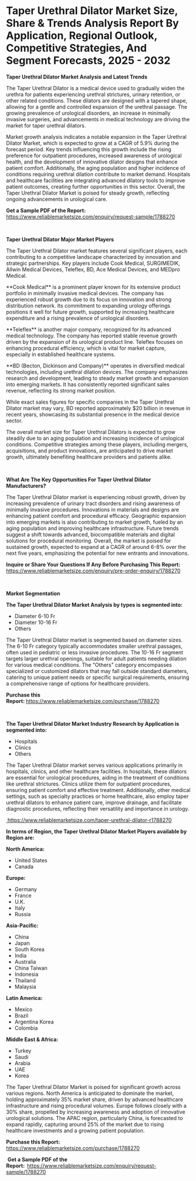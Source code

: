 <p><h1>Taper Urethral Dilator Market Size, Share & Trends Analysis Report By Application, Regional Outlook, Competitive Strategies, And Segment Forecasts, 2025 - 2032</h1></p><p><strong>Taper Urethral Dilator Market Analysis and Latest Trends</strong></p>
<p><p>The Taper Urethral Dilator is a medical device used to gradually widen the urethra for patients experiencing urethral strictures, urinary retention, or other related conditions. These dilators are designed with a tapered shape, allowing for a gentle and controlled expansion of the urethral passage. The growing prevalence of urological disorders, an increase in minimally invasive surgeries, and advancements in medical technology are driving the market for taper urethral dilators.</p><p>Market growth analysis indicates a notable expansion in the Taper Urethral Dilator Market, which is expected to grow at a CAGR of 5.9% during the forecast period. Key trends influencing this growth include the rising preference for outpatient procedures, increased awareness of urological health, and the development of innovative dilator designs that enhance patient comfort. Additionally, the aging population and higher incidence of conditions requiring urethral dilation contribute to market demand. Hospitals and healthcare facilities are integrating advanced dilatory tools to improve patient outcomes, creating further opportunities in this sector. Overall, the Taper Urethral Dilator Market is poised for steady growth, reflecting ongoing advancements in urological care.</p></p>
<p><strong>Get a Sample PDF of the Report:&nbsp;</strong> <a href="https://www.reliablemarketsize.com/enquiry/request-sample/1788270?utm_campaign=2625&utm_medium=2&utm_source=Github&utm_content=ia&utm_term=14042025&utm_id=taper-urethral-dilator">https://www.reliablemarketsize.com/enquiry/request-sample/1788270</a></p>
<p>&nbsp;</p>
<p><strong>Taper Urethral Dilator Major Market Players</strong></p>
<p><p>The Taper Urethral Dilator market features several significant players, each contributing to a competitive landscape characterized by innovation and strategic partnerships. Key players include Cook Medical, SURGIMEDIK, Allwin Medical Devices, Teleflex, BD, Ace Medical Devices, and MEDpro Medical.</p><p>**Cook Medical** is a prominent player known for its extensive product portfolio in minimally invasive medical devices. The company has experienced robust growth due to its focus on innovation and strong distribution network. Its commitment to expanding urology offerings positions it well for future growth, supported by increasing healthcare expenditure and a rising prevalence of urological disorders.</p><p>**Teleflex** is another major company, recognized for its advanced medical technology. The company has reported stable revenue growth driven by the expansion of its urological product line. Teleflex focuses on enhancing procedural efficiency, which is vital for market capture, especially in established healthcare systems.</p><p>**BD (Becton, Dickinson and Company)** operates in diversified medical technologies, including urethral dilation devices. The company emphasizes research and development, leading to steady market growth and expansion into emerging markets. It has consistently reported significant sales revenue, reflecting its strong market position.</p><p>While exact sales figures for specific companies in the Taper Urethral Dilator market may vary, BD reported approximately $20 billion in revenue in recent years, showcasing its substantial presence in the medical device sector. </p><p>The overall market size for Taper Urethral Dilators is expected to grow steadily due to an aging population and increasing incidence of urological conditions. Competitive strategies among these players, including mergers, acquisitions, and product innovations, are anticipated to drive market growth, ultimately benefiting healthcare providers and patients alike.</p></p>
<p>&nbsp;</p>
<p><strong>What Are The Key Opportunities For Taper Urethral Dilator Manufacturers?</strong></p>
<p><p>The Taper Urethral Dilator market is experiencing robust growth, driven by increasing prevalence of urinary tract disorders and rising awareness of minimally invasive procedures. Innovations in materials and designs are enhancing patient comfort and procedural efficacy. Geographic expansion into emerging markets is also contributing to market growth, fueled by an aging population and improving healthcare infrastructure. Future trends suggest a shift towards advanced, biocompatible materials and digital solutions for procedural monitoring. Overall, the market is poised for sustained growth, expected to expand at a CAGR of around 6-8% over the next five years, emphasizing the potential for new entrants and innovations.</p></p>
<p><strong>Inquire or Share Your Questions If Any Before Purchasing This Report:</strong> <a href="https://www.reliablemarketsize.com/enquiry/pre-order-enquiry/1788270?utm_campaign=2625&utm_medium=2&utm_source=Github&utm_content=ia&utm_term=14042025&utm_id=taper-urethral-dilator">https://www.reliablemarketsize.com/enquiry/pre-order-enquiry/1788270</a></p>
<p>&nbsp;</p>
<p><strong>Market Segmentation</strong></p>
<p><strong>The Taper Urethral Dilator Market Analysis by types is segmented into:</strong></p>
<p><ul><li>Diameter 6-10 Fr</li><li>Diameter 10-16 Fr</li><li>Others</li></ul></p>
<p><p>The Taper Urethral Dilator market is segmented based on diameter sizes. The 6-10 Fr category typically accommodates smaller urethral passages, often used in pediatric or less invasive procedures. The 10-16 Fr segment targets larger urethral openings, suitable for adult patients needing dilation for various medical conditions. The "Others" category encompasses specialized or customized dilators that may fall outside standard diameters, catering to unique patient needs or specific surgical requirements, ensuring a comprehensive range of options for healthcare providers.</p></p>
<p><strong>Purchase this Report:&nbsp;</strong><a href="https://www.reliablemarketsize.com/purchase/1788270?utm_campaign=2625&utm_medium=2&utm_source=Github&utm_content=ia&utm_term=14042025&utm_id=taper-urethral-dilator">https://www.reliablemarketsize.com/purchase/1788270</a></p>
<p>&nbsp;</p>
<p><strong>The Taper Urethral Dilator Market Industry Research by Application is segmented into:</strong></p>
<p><ul><li>Hospitals</li><li>Clinics</li><li>Others</li></ul></p>
<p><p>The Taper Urethral Dilator market serves various applications primarily in hospitals, clinics, and other healthcare facilities. In hospitals, these dilators are essential for urological procedures, aiding in the treatment of conditions like urethral strictures. Clinics utilize them for outpatient procedures, ensuring patient comfort and effective treatment. Additionally, other medical settings, such as specialty practices or home healthcare, also employ taper urethral dilators to enhance patient care, improve drainage, and facilitate diagnostic procedures, reflecting their versatility and importance in urology.</p></p>
<p><a href="https://www.reliablemarketsize.com/taper-urethral-dilator-r1788270?utm_campaign=2625&utm_medium=2&utm_source=Github&utm_content=ia&utm_term=14042025&utm_id=taper-urethral-dilator">&nbsp;https://www.reliablemarketsize.com/taper-urethral-dilator-r1788270</a></p>
<p><strong>In terms of Region, the Taper Urethral Dilator Market Players available by Region are:</strong></p>
<p>
    <p> <strong> North America: </strong>
        <ul>
            <li>United States</li>
            <li>Canada</li>
        </ul>
        </p> 
    <p> <strong> Europe: </strong>
        <ul>
            <li>Germany</li>
            <li>France</li>
            <li>U.K.</li>
            <li>Italy</li>
            <li>Russia</li>
        </ul>
        </p> 
    <p> <strong> Asia-Pacific: </strong>
        <ul>
            <li>China</li>
            <li>Japan</li>
            <li>South Korea</li>
            <li>India</li>
            <li>Australia</li>
            <li>China Taiwan</li>
            <li>Indonesia</li>
            <li>Thailand</li>
            <li>Malaysia</li>
        </ul>
        </p> 
    <p> <strong> Latin America: </strong>
        <ul>
            <li>Mexico</li>
            <li>Brazil</li>
            <li>Argentina Korea</li>
            <li>Colombia</li>
        </ul>
        </p> 
    <p> <strong> Middle East & Africa: </strong>
        <ul>
            <li>Turkey</li>
            <li>Saudi</li>
            <li>Arabia</li>
            <li>UAE</li>
            <li>Korea</li>
        </ul>
    </p>
    </p>
<p><p>The Taper Urethral Dilator Market is poised for significant growth across various regions. North America is anticipated to dominate the market, holding approximately 35% market share, driven by advanced healthcare infrastructure and rising procedural volumes. Europe follows closely with a 30% share, propelled by increasing awareness and adoption of innovative urological solutions. The APAC region, particularly China, is forecasted to expand rapidly, capturing around 25% of the market due to rising healthcare investments and a growing patient population.</p></p>
<p><strong>Purchase this Report: </strong><a href="https://www.reliablemarketsize.com/purchase/1788270?utm_campaign=2625&utm_medium=2&utm_source=Github&utm_content=ia&utm_term=14042025&utm_id=taper-urethral-dilator">https://www.reliablemarketsize.com/purchase/1788270</a></p>
<p>&nbsp;<strong>Get a Sample PDF of the Report:&nbsp;&nbsp;</strong><a href="https://www.reliablemarketsize.com/enquiry/request-sample/1788270?utm_campaign=2625&utm_medium=2&utm_source=Github&utm_content=ia&utm_term=14042025&utm_id=taper-urethral-dilator">https://www.reliablemarketsize.com/enquiry/request-sample/1788270</a></p>
<p><strong></strong></p>
<p><p></p><p></p><p></p></p>
